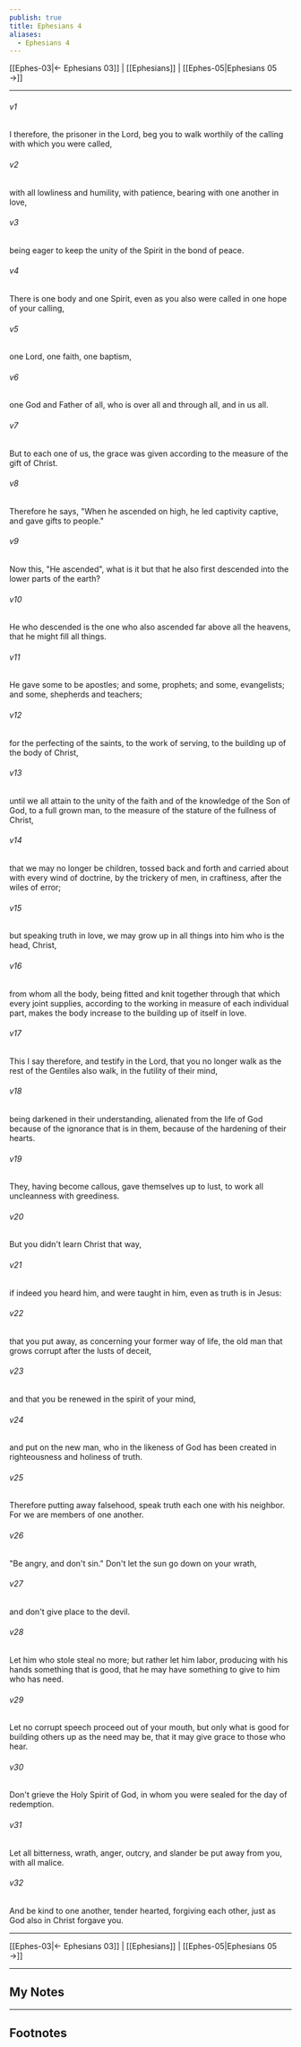 ```yaml
---
publish: true
title: Ephesians 4
aliases:
  - Ephesians 4
---
```


[[Ephes-03|← Ephesians 03]] | [[Ephesians]] | [[Ephes-05|Ephesians 05 →]]
***



###### v1 
I therefore, the prisoner in the Lord, beg you to walk worthily of the calling with which you were called, 

###### v2 
with all lowliness and humility, with patience, bearing with one another in love, 

###### v3 
being eager to keep the unity of the Spirit in the bond of peace. 

###### v4 
There is one body and one Spirit, even as you also were called in one hope of your calling, 

###### v5 
one Lord, one faith, one baptism, 

###### v6 
one God and Father of all, who is over all and through all, and in us all. 

###### v7 
But to each one of us, the grace was given according to the measure of the gift of Christ. 

###### v8 
Therefore he says, "When he ascended on high, he led captivity captive, and gave gifts to people." 

###### v9 
Now this, "He ascended", what is it but that he also first descended into the lower parts of the earth? 

###### v10 
He who descended is the one who also ascended far above all the heavens, that he might fill all things. 

###### v11 
He gave some to be apostles; and some, prophets; and some, evangelists; and some, shepherds and teachers; 

###### v12 
for the perfecting of the saints, to the work of serving, to the building up of the body of Christ, 

###### v13 
until we all attain to the unity of the faith and of the knowledge of the Son of God, to a full grown man, to the measure of the stature of the fullness of Christ, 

###### v14 
that we may no longer be children, tossed back and forth and carried about with every wind of doctrine, by the trickery of men, in craftiness, after the wiles of error; 

###### v15 
but speaking truth in love, we may grow up in all things into him who is the head, Christ, 

###### v16 
from whom all the body, being fitted and knit together through that which every joint supplies, according to the working in measure of each individual part, makes the body increase to the building up of itself in love. 

###### v17 
This I say therefore, and testify in the Lord, that you no longer walk as the rest of the Gentiles also walk, in the futility of their mind, 

###### v18 
being darkened in their understanding, alienated from the life of God because of the ignorance that is in them, because of the hardening of their hearts. 

###### v19 
They, having become callous, gave themselves up to lust, to work all uncleanness with greediness. 

###### v20 
But you didn't learn Christ that way, 

###### v21 
if indeed you heard him, and were taught in him, even as truth is in Jesus: 

###### v22 
that you put away, as concerning your former way of life, the old man that grows corrupt after the lusts of deceit, 

###### v23 
and that you be renewed in the spirit of your mind, 

###### v24 
and put on the new man, who in the likeness of God has been created in righteousness and holiness of truth. 

###### v25 
Therefore putting away falsehood, speak truth each one with his neighbor. For we are members of one another. 

###### v26 
"Be angry, and don't sin." Don't let the sun go down on your wrath, 

###### v27 
and don't give place to the devil. 

###### v28 
Let him who stole steal no more; but rather let him labor, producing with his hands something that is good, that he may have something to give to him who has need. 

###### v29 
Let no corrupt speech proceed out of your mouth, but only what is good for building others up as the need may be, that it may give grace to those who hear. 

###### v30 
Don't grieve the Holy Spirit of God, in whom you were sealed for the day of redemption. 

###### v31 
Let all bitterness, wrath, anger, outcry, and slander be put away from you, with all malice. 

###### v32 
And be kind to one another, tender hearted, forgiving each other, just as God also in Christ forgave you.

***
[[Ephes-03|← Ephesians 03]] | [[Ephesians]] | [[Ephes-05|Ephesians 05 →]]

---
## My Notes

---
## Footnotes